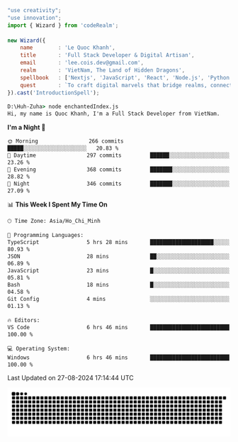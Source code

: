 <!--x axis divider-->

```js 
"use creativity";
"use innovation";
import { Wizard } from 'codeRealm';

new Wizard({
    name        : 'Le Quoc Khanh',
    title       : 'Full Stack Developer & Digital Artisan',
    email       : 'lee.cois.dev@gmail.com',
    realm       : 'VietNam, The Land of Hidden Dragons',
    spellbook   : ['Nextjs', 'JavaScript', 'React', 'Node.js', 'Python', 'Django', 'Cloud Services'],
    quest       : `To craft digital marvels that bridge realms, connect cultures, and bring imagination to life.`,
}).cast('IntroductionSpell');
```

```cmd
D:\Huh-Zuha> node enchantedIndex.js
Hi, my name is Quoc Khanh, I'm a Full Stack Developer from VietNam.
```
<!--START_SECTION:waka-->
**I'm a Night 🦉** 

```text
🌞 Morning                266 commits         █████░░░░░░░░░░░░░░░░░░░░   20.83 % 
🌆 Daytime                297 commits         ██████░░░░░░░░░░░░░░░░░░░   23.26 % 
🌃 Evening                368 commits         ███████░░░░░░░░░░░░░░░░░░   28.82 % 
🌙 Night                  346 commits         ███████░░░░░░░░░░░░░░░░░░   27.09 % 
```


📊 **This Week I Spent My Time On** 

```text
🕑︎ Time Zone: Asia/Ho_Chi_Minh

💬 Programming Languages: 
TypeScript               5 hrs 28 mins       ████████████████████░░░░░   80.93 % 
JSON                     28 mins             ██░░░░░░░░░░░░░░░░░░░░░░░   06.89 % 
JavaScript               23 mins             █░░░░░░░░░░░░░░░░░░░░░░░░   05.81 % 
Bash                     18 mins             █░░░░░░░░░░░░░░░░░░░░░░░░   04.58 % 
Git Config               4 mins              ░░░░░░░░░░░░░░░░░░░░░░░░░   01.13 % 

🔥 Editors: 
VS Code                  6 hrs 46 mins       █████████████████████████   100.00 % 

💻 Operating System: 
Windows                  6 hrs 46 mins       █████████████████████████   100.00 % 
```


 Last Updated on 27-08-2024 17:14:44 UTC
<!--END_SECTION:waka-->
<picture>
  <source media="(prefers-color-scheme: dark)" srcset="https://raw.githubusercontent.com/leecois/leecois/output/github-contribution-grid-snake-dark.svg">
  <source media="(prefers-color-scheme: light)" srcset="https://raw.githubusercontent.com/leecois/leecois/output/github-contribution-grid-snake.svg">
  <img alt="github contribution grid snake animation" src="https://raw.githubusercontent.com/leecois/leecois/output/github-contribution-grid-snake.svg">
</picture>
